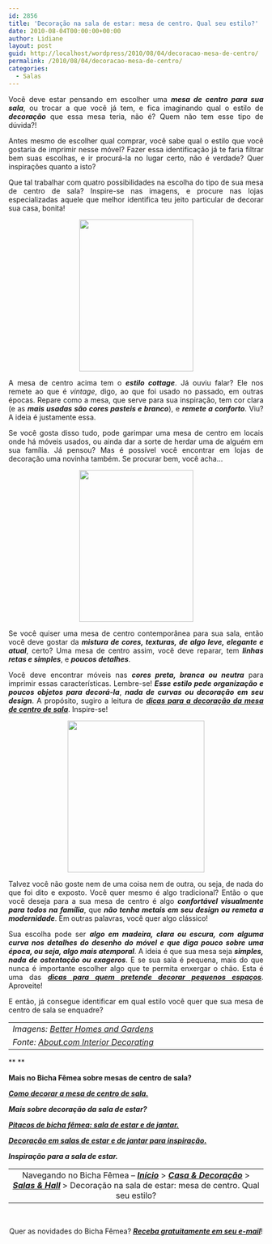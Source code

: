 ```yaml
---
id: 2856
title: 'Decoração na sala de estar: mesa de centro. Qual seu estilo?'
date: 2010-08-04T00:00:00+00:00
author: Lidiane
layout: post
guid: http://localhost/wordpress/2010/08/04/decoracao-mesa-de-centro/
permalink: /2010/08/04/decoracao-mesa-de-centro/
categories:
  - Salas
---
```

<p style="text-align: justify;">
  Você deve estar pensando em escolher uma <strong><em>mesa de centro para sua sala</em></strong>, ou trocar a que você já tem, e fica imaginando qual o estilo de <strong><em>decoração</em></strong> que essa mesa teria, não é? Quem não tem esse tipo de dúvida?!
</p>

<p style="text-align: justify;">
  Antes mesmo de escolher qual comprar, você sabe qual o estilo que você gostaria de imprimir nesse móvel? Fazer essa identificação já te faria filtrar bem suas escolhas, e ir procurá-la no lugar certo, não é verdade? Quer inspirações quanto a isto?
</p>

<!--more-->

<p style="text-align: justify;">
  Que tal trabalhar com quatro possibilidades na escolha do tipo de sua mesa de centro de sala? Inspire-se nas imagens, e procure nas lojas especializadas aquele que melhor identifica teu jeito particular de decorar sua casa, bonita!
</p>

<p style="text-align: center;">
  <a href="http://www.trololodemulher.com.br/blog/wp-content/uploads/2010/08/mesa-de-centro-estilo-cottage.jpg"><img class="size-medium wp-image-5020   aligncenter" title="mesa de centro estilo cottage" src="http://www.trololodemulher.com.br/blog/wp-content/uploads/2010/08/mesa-de-centro-estilo-cottage-225x300.jpg" alt="" width="225" height="300" /></a>
</p>

<p style="text-align: justify;">
  A mesa de centro acima tem o <strong><em>estilo cottage</em></strong>. Já ouviu falar? Ele nos remete ao que é <em>vintage</em>, digo, ao que foi usado no passado, em outras épocas. Repare como a mesa, que serve para sua inspiração, tem cor clara (e as <strong><em>mais usadas são cores pasteis e branco</em></strong>), e <strong><em>remete a conforto</em></strong>. Viu? A ideia é justamente essa.
</p>

<p style="text-align: justify;">
  Se você gosta disso tudo, pode garimpar uma mesa de centro em locais onde há móveis usados, ou ainda dar a sorte de herdar uma de alguém em sua família. Já pensou? Mas é possível você encontrar em lojas de decoração uma novinha também. Se procurar bem, você acha…
</p>

<p style="text-align: center;">
  <a href="http://www.trololodemulher.com.br/blog/wp-content/uploads/2010/08/mesa-de-centro-estilo-contemporaneo.jpg"><img class="size-medium wp-image-5019 aligncenter" title="mesa de centro estilo contemporâneo" src="http://www.trololodemulher.com.br/blog/wp-content/uploads/2010/08/mesa-de-centro-estilo-contemporaneo-225x300.jpg" alt="" width="225" height="300" /></a>
</p>

<p style="text-align: justify;">
  Se você quiser uma mesa de centro contemporânea para sua sala, então você deve gostar da <strong><em>mistura de cores, texturas, de algo leve, elegante e atual</em></strong>, certo? Uma mesa de centro assim, você deve reparar, tem <strong><em>linhas retas e simples</em></strong>, e <strong><em>poucos detalhes</em></strong>.
</p>

<p style="text-align: justify;">
  Você deve encontrar móveis nas <strong><em>cores preta, branca ou neutra</em></strong> para imprimir essas características. Lembre-se! <strong><em>Esse estilo pede organização e poucos objetos para decorá-la</em></strong>, <strong><em>nada de curvas ou decoração em seu design</em></strong>. A propósito, sugiro a leitura de <strong><em><a href="http://www.trololodemulher.com.br/2009/02/10/como-decorar-mesa-centro-sala/">dicas para a decoração da mesa de centro de sala</a></em></strong>. Inspire-se!
</p>

<p style="text-align: center;">
  <a href="http://www.trololodemulher.com.br/blog/wp-content/uploads/2010/08/mesa-de-centro-estilo-tradicional.jpg"><img class="size-medium wp-image-5021 aligncenter" title="mesa de centro estilo tradicional" src="http://www.trololodemulher.com.br/blog/wp-content/uploads/2010/08/mesa-de-centro-estilo-tradicional-270x300.jpg" alt="" width="270" height="300" /></a>
</p>

<p style="text-align: justify;">
  Talvez você não goste nem de uma coisa nem de outra, ou seja, de nada do que foi dito e exposto. Você quer mesmo é algo tradicional? Então o que você deseja para a sua mesa de centro é algo <strong><em>confortável visualmente para todos na família</em></strong>, que <strong><em>não tenha metais em seu design ou remeta a modernidade</em></strong>. Em outras palavras, você quer algo clássico!
</p>

<p style="text-align: justify;">
  Sua escolha pode ser <strong><em>algo em madeira, clara ou escura, com alguma curva nos detalhes do desenho do móvel e que diga pouco sobre uma época, ou seja, algo mais atemporal</em></strong>. A ideia é que sua mesa seja <strong><em>simples, nada de ostentação ou exageros</em></strong>. E se sua sala é pequena, mais do que nunca é importante escolher algo que te permita enxergar o chão. Esta é uma das <strong><em><a href="http://www.trololodemulher.com.br/2009/06/03/decoracao-espacos-pequenos/">dicas para quem pretende decorar pequenos espaços</a></em></strong>. Aproveite!
</p>

<p style="text-align: justify;">
  E então, já consegue identificar em qual estilo você quer que sua mesa de centro de sala se enquadre?
</p>

<table border="0" cellspacing="0" cellpadding="0" width="600">
  <tr>
    <td width="600" valign="top">
      <em>Imagens: </em><a href="http://www.bhg.com/" target="_blank"><em>Better Homes and Gardens</em></a>
    </td>
  </tr>
  
  <tr>
    <td width="600" valign="top">
      <em>Fonte: </em><a href="http://interiordec.about.com/" target="_blank"><em>About.com Interior Decorating</em></a>
    </td>
  </tr>
</table>

** **

**Mais no Bicha Fêmea sobre mesas de centro de sala?**

**_[Como decorar a mesa de centro de sala.](http://www.trololodemulher.com.br/2009/02/10/como-decorar-mesa-centro-sala/)_**

**_Mais sobre decoração da sala de estar?_**

**_[Pitacos de bicha fêmea: sala de estar e de jantar.](http://www.trololodemulher.com.br/2010/04/09/sala-de-estar-e-de-jantar/)_**

**_[Decoração em salas de estar e de jantar para inspiração.](http://www.trololodemulher.com.br/2009/04/12/decoracao-sala-estar-jantar/)_**

**_Inspiração para a sala de estar._**

<table border="0" cellspacing="0" cellpadding="0" width="600">
  <tr>
    <td style="text-align: center;" width="600" valign="top">
      Navegando no Bicha Fêmea – <strong><em><a href="http://www.trololodemulher.com.br/">Início</a></em></strong> > <a href="http://www.trololodemulher.com.br/casaedecoracao/"><strong><em>Casa & Decoração</em></strong></a> > <strong><em><a href="http://www.trololodemulher.com.br/category/decoracao/salas-hall/">Salas & Hall</a></em></strong> > Decoração na sala de estar: mesa de centro. Qual seu estilo?
    </td>
  </tr>
</table>

 

<p style="text-align: center;">
  Quer as novidades do Bicha Fêmea? <strong><em><a href="http://feedburner.google.com/fb/a/mailverify?uri=blogbichafemea&loc=pt_BR">Receba gratuitamente em seu e-mail</a></em></strong>!
</p>